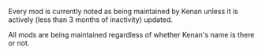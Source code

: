 Every mod is currently noted as being maintained by Kenan unless it is actively (less than 3 months of inactivity) updated.

All mods are being maintained regardless of whether Kenan's name is there or not.
